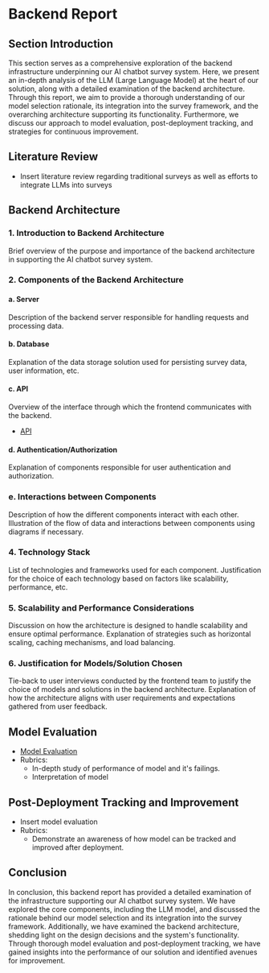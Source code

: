 # Backend Report

## Section Introduction
This section serves as a comprehensive exploration of the backend infrastructure underpinning our AI chatbot survey system. Here, we present an in-depth analysis of the LLM (Large Language Model) at the heart of our solution, along with a detailed examination of the backend architecture. Through this report, we aim to provide a thorough understanding of our model selection rationale, its integration into the survey framework, and the overarching architecture supporting its functionality. Furthermore, we discuss our approach to model evaluation, post-deployment tracking, and strategies for continuous improvement.

## Literature Review
- Insert literature review regarding traditional surveys as well as efforts to 
integrate LLMs into surveys

## Backend Architecture
### 1. Introduction to Backend Architecture

Brief overview of the purpose and importance of the backend architecture in supporting the AI chatbot survey system.

### 2. Components of the Backend Architecture

#### a. Server

Description of the backend server responsible for handling requests and processing data.

#### b. Database

Explanation of the data storage solution used for persisting survey data, user information, etc.

#### c. API

Overview of the interface through which the frontend communicates with the backend.
- [API](api.md)

#### d. Authentication/Authorization

Explanation of components responsible for user authentication and authorization.

### e. Interactions between Components

Description of how the different components interact with each other. Illustration of the flow of data and interactions between components using diagrams if necessary.

### 4. Technology Stack

List of technologies and frameworks used for each component. Justification for the choice of each technology based on factors like scalability, performance, etc.

### 5. Scalability and Performance Considerations

Discussion on how the architecture is designed to handle scalability and ensure optimal performance. Explanation of strategies such as horizontal scaling, caching mechanisms, and load balancing.

### 6. Justification for Models/Solution Chosen

Tie-back to user interviews conducted by the frontend team to justify the choice of models and solutions in the backend architecture. Explanation of how the architecture aligns with user requirements and expectations gathered from user feedback.
  
## Model Evaluation
- [Model Evaluation](evaluation.md)
- Rubrics: 
  - In-depth study of performance of model and it's failings.
  - Interpretation of model

## Post-Deployment Tracking and Improvement
- Insert model evaluation
- Rubrics:
   - Demonstrate an awareness of how model can be tracked and improved after
     deployment.

## Conclusion
In conclusion, this backend report has provided a detailed examination of the infrastructure supporting our AI chatbot survey system. We have explored the core components, including the LLM model, and discussed the rationale behind our model selection and its integration into the survey framework. Additionally, we have examined the backend architecture, shedding light on the design decisions and the system's functionality. Through thorough model evaluation and post-deployment tracking, we have gained insights into the performance of our solution and identified avenues for improvement. 
